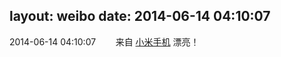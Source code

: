 layout: weibo
date: 2014-06-14 04:10:07
---
2014-06-14 04:10:07  &nbsp;&nbsp;&nbsp;&nbsp;&nbsp;&nbsp; 来自 <a href="http://app.weibo.com/t/feed/22zMnn" rel="nofollow">小米手机</a>
漂亮！ ​​​

